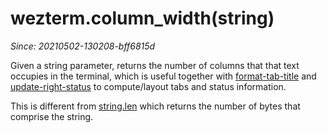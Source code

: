 # wezterm.column_width(string)

*Since: 20210502-130208-bff6815d*

Given a string parameter, returns the number of columns that that text occupies
in the terminal, which is useful together with
[format-tab-title](../window-events/format-tab-title.md) and
[update-right-status](../window-events/update-right-status.md) to
compute/layout tabs and status information.

This is different from [string.len](https://www.lua.org/manual/5.3/manual.html#pdf-string.len)
which returns the number of bytes that comprise the string.

